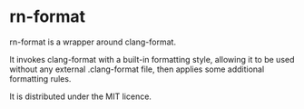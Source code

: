 rn-format
=========
rn-format is a wrapper around clang-format.

It invokes clang-format with a built-in formatting style, allowing it
to be used without any external .clang-format file, then applies some
additional formatting rules.

It is distributed under the MIT licence.

